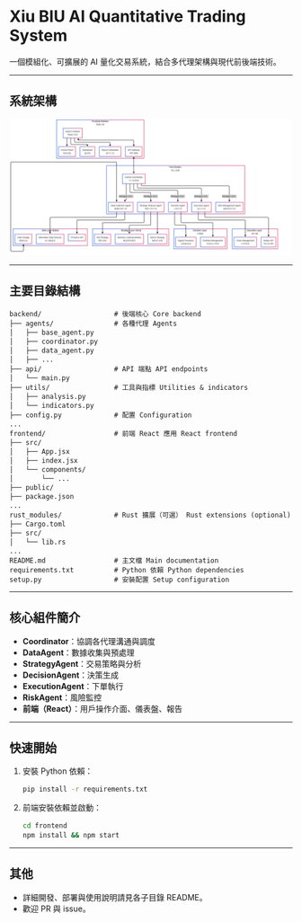 # Xiu BIU AI Quantitative Trading System

一個模組化、可擴展的 AI 量化交易系統，結合多代理架構與現代前後端技術。

---

## 系統架構

![系統架構圖](public/x-biu-ai-quant-full-mmd.png)

---

## 主要目錄結構

```
backend/                  # 後端核心 Core backend
├── agents/               # 各種代理 Agents
│   ├── base_agent.py
│   ├── coordinator.py
│   ├── data_agent.py
│   ├── ...
├── api/                  # API 端點 API endpoints
│   └── main.py
├── utils/                # 工具與指標 Utilities & indicators
│   ├── analysis.py
│   └── indicators.py
├── config.py             # 配置 Configuration
...
frontend/                 # 前端 React 應用 React frontend
├── src/
│   ├── App.jsx
│   ├── index.jsx
│   └── components/
│       └── ...
├── public/
├── package.json
...
rust_modules/             # Rust 擴展（可選） Rust extensions (optional)
├── Cargo.toml
├── src/
│   └── lib.rs
...
README.md                 # 主文檔 Main documentation
requirements.txt          # Python 依賴 Python dependencies
setup.py                  # 安裝配置 Setup configuration
```

---

## 核心組件簡介

- **Coordinator**：協調各代理溝通與調度
- **DataAgent**：數據收集與預處理
- **StrategyAgent**：交易策略與分析
- **DecisionAgent**：決策生成
- **ExecutionAgent**：下單執行
- **RiskAgent**：風險監控
- **前端（React）**：用戶操作介面、儀表盤、報告

---

## 快速開始

1. 安裝 Python 依賴：
   ```bash
   pip install -r requirements.txt
   ```
2. 前端安裝依賴並啟動：
   ```bash
   cd frontend
   npm install && npm start
   ```

---

## 其他

- 詳細開發、部署與使用說明請見各子目錄 README。
- 歡迎 PR 與 issue。
